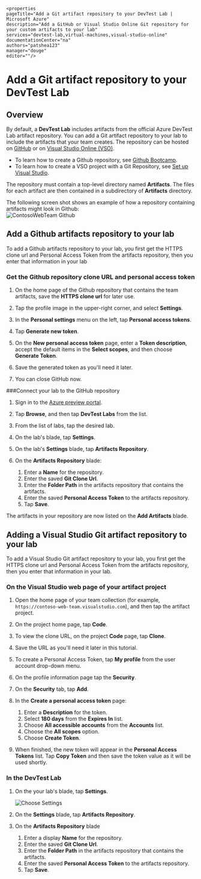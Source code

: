     <properties 
	pageTitle="Add a Git artifact repository to your DevTest Lab | Microsoft Azure" 
	description="Add a GitHub or Visual Studio Online Git repository for your custom artifacts to your lab" 
	services="devtest-lab,virtual-machines,visual-studio-online" 
	documentationCenter="na" 
	authors="patshea123" 
	manager="douge" 
	editor=""/>
  
<tags 
	ms.service="devtest-lab" 
	ms.workload="na" 
	ms.tgt_pltfrm="na" 
	ms.devlang="na" 
	ms.topic="article" 
	ms.date="10/23/2015" 
	ms.author="patshea"/>

# Add a Git artifact repository to your DevTest Lab

## Overview

By default, a **DevTest Lab** includes artifacts from the official Azure DevTest Lab artifact repository. You can add a Git artifact repository to your lab to include the artifacts that your team creates. The repository can be hosted on [GitHub](https://github.com) or on [Visual Studio Online (VSO)](https://visualstudio.com).

- To learn how to create a Github repository, see [Github Bootcamp](https://help.github.com/categories/bootcamp/).
- To learn how to create a VSO project with a Git Repository, see [Set up Visual Studio](https://www.visualstudio.com/get-started/setup/set-up-vs).

The repository must contain a top-level directory named **Artifacts**. The files for each artifact are then contained in a subdirectory of **Artifacts** directory.

The following screen shot shows an example of how a repository containing artifacts might look in Github:  
![ContosoWebTeam Github](./media/devtest-lab-add-artifact-repo/devtestlab-github-artifact-repo-home.png)

## Add a Github artifacts repository to your lab

To add a Github artifacts repository to your lab, you first get the HTTPS clone url and Personal Access Token from the artifacts repository, then you enter that information in your lab

### Get the Github repository clone URL and personal access token

1. On the home page of the Github repository that contains the team artifacts, save the **HTTPS clone url** for later use. 

1. Tap the profile image in the upper-right corner, and select **Settings**.

1. In the **Personal settings** menu on the left, tap **Personal access tokens**.

1. Tap **Generate new token**.

1. On the **New personal access token** page, enter a **Token description**, accept the default items in the **Select scopes**, and then choose **Generate Token**.

1. Save the generated token as you'll need it later.

1. You can close GitHub now.   
   
###Connect your lab to the GitHub repository

1. Sign in to the [Azure preview portal](http://portal.azure.com).

1. Tap **Browse**, and then tap **DevTest Labs** from the list.

1. From the list of labs, tap the desired lab.   

1. On the lab's blade, tap **Settings**.

1. On the lab's **Settings** blade, tap **Artifacts Repository**.

1. On the **Artifacts Repository** blade:

    1. Enter a **Name** for the repository.
    1. Enter the saved **Git Clone Url**.
    2. Enter the **Folder Path** in the artifacts repository that contains the artifacts.
    3. Enter the saved **Personal Access Token** to the artifacts repository.
    4. Tap **Save**.

The artifacts in your repository are now listed on the **Add Artifacts** blade.

## Adding a Visual Studio Git artifact repository to your lab
    
To add a Visual Studio Git artifact repository to your lab, you first get the HTTPS clone url and Personal Access Token from the artifacts repository, then you enter that information in your lab.

### On the Visual Studio web page of your artifact project

1. Open the home page of your team collection (for example, `https://contoso-web-team.visualstudio.com`), and then tap the artifact project.

2. On the project home page, tap **Code**.

1. To view the clone URL, on the project **Code** page, tap **Clone**.

1. Save the URL as you'll need it later in this tutorial.

1. To create a Personal Access Token, tap **My profile** from the user account drop-down menu.

1. On the profile information page tap the **Security**.

1. On the **Security** tab, tap **Add**.

1. In the **Create a personal access token** page:

    1. Enter a **Description** for the token.
    2. Select **180 days** from the **Expires In** list.
    3. Choose **All accessible accounts** from the **Accounts** list.
    4. Choose the **All scopes** option.
    5. Choose **Create Token**.

1. When finished, the new token will appear in the **Personal Access Tokens** list. Tap **Copy Token** and then save the token value as it will be used shortly.

### In the DevTest Lab

1. On the your lab's blade, tap **Settings**.

    ![Choose Settings](./media/devtest-lab-add-artifact-repo/devtestlab-add-artifacts-repo-open-dtl-settings.png)

1. On the **Settings** blade, tap **Artifacts Repository**.

1. On the **Artifacts Repository** blade

    1. Enter a display **Name** for the repository.
    1. Enter the saved **Git Clone Url**.
    2. Enter the **Folder Path** in the artifacts repository that contains the artifacts.
    3. Enter the saved **Personal Access Token** to the artifacts repository.
    4. Tap **Save**.
